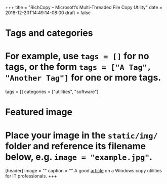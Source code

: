 +++
title = "RichCopy – Microsoft’s Multi-Threaded File Copy Utility"
date = 2018-12-20T14:49:14-08:00
draft = false

# Tags and categories
# For example, use `tags = []` for no tags, or the form `tags = ["A Tag", "Another Tag"]` for one or more tags.
tags = []
categories = ["utilities", "software"]

# Featured image
# Place your image in the `static/img/` folder and reference its filename below, e.g. `image = "example.jpg"`.
[header]
image = ""
caption = ""
A good [article](http://www.tpcqpc.com/richcopy-microsofts-multi-threaded-file-copy-utility/) on a Windows copy utilities for IT professionals.
+++
